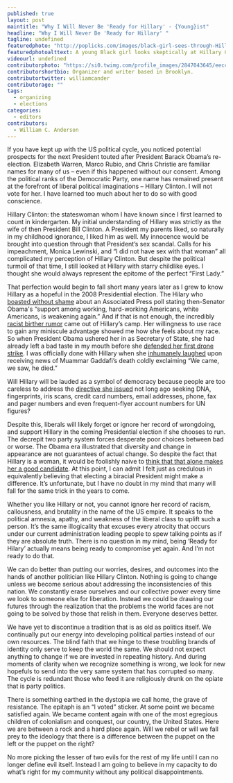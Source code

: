 ```yaml
---
published: true
layout: post
maintitle: "Why I Will Never Be 'Ready for Hillary' - {Young}ist"
headline: "Why I Will Never Be 'Ready for Hillary' "
tagline: undefined
featuredphoto: "http://poplicks.com/images/black-girl-sees-through-Hillary.jpg"
featuredphotoalttext: A young Black girl looks skeptically at Hillary Clinton
videourl: undefined
contributorphoto: "https://si0.twimg.com/profile_images/2847043645/eecca92afe665898386d86f5ba0902e6.jpeg"
contributorshortbio: Organizer and writer based in Brooklyn.
contributortwitter: williamcander
contributorage: ""
tags: 
  - organizing
  - elections
categories: 
  - editors
contributors: 
  - William C. Anderson
---
```


If you have kept up with the US political cycle, you noticed potential prospects for the next President touted after President Barack Obama’s re-election. Elizabeth Warren, Marco Rubio, and Chris Christie are familiar names for many of us – even if this happened without our consent. Among the political ranks of the Democratic Party, one name has remained present at the forefront of liberal political imaginations – Hillary Clinton. I will not vote for her. I have learned too much about her to do so with good conscience.

Hillary Clinton: the stateswoman whom I have known since I first learned to count in kindergarten. My initial understanding of Hillary was strictly as the wife of then President Bill Clinton. A President my parents liked, so naturally in my childhood ignorance, I liked him as well. My innocence would be brought into question through that President’s sex scandal. Calls for his impeachment, Monica Lewinski, and “I did not have sex with that woman” all complicated my perception of Hillary Clinton. But despite the political turmoil of that time, I still looked at Hillary with starry childlike eyes. I thought she would always represent the epitome of the perfect “First Lady.” 

That perfection would begin to fall short many years later as I grew to know Hillary as a hopeful in the 2008 Presidential election. The Hilary who [boasted without shame](http://politicalticker.blogs.cnn.com/2008/05/08/clinton-touts-support-from-white-americans/#comments) about an Associated Press poll stating then-Senator Obama's “support among working, hard-working Americans, white Americans, is weakening again.” And if that is not enough, the incredibly [racist birther rumor](http://politicalticker.blogs.cnn.com/2008/05/08/clinton-touts-support-from-white-americans/#comments) came out of Hillary’s camp. Her willingness to use race to gain any miniscule advantage showed me how she feels about my race. So when President Obama ushered her in as Secretary of State, she had already left a bad taste in my mouth before she [defended her first drone strike](http://www.huffingtonpost.com/2012/06/07/clinton-defends-drone-strikes_n_1577125.html). I was officially done with Hillary when she [inhumanely laughed](http://www.youtube.com/watch?v=6DXDU48RHLU) upon receiving news of Muammar Gaddafi’s death coldly exclaiming “We came, we saw, he died.” 

Will Hillary will be lauded as a symbol of democracy because people are too careless to address the [directive she issued](http://www.theguardian.com/world/2010/nov/28/us-embassy-cables-spying-un) not long ago seeking DNA, fingerprints, iris scans, credit card numbers, email addresses, phone, fax and pager numbers and even frequent-flyer account numbers for UN figures? 

Despite this, liberals will likely forget or ignore her record of wrongdoing, and support Hillary in the coming Presidential election if she chooses to run. The decrepit two party system forces desperate poor choices between bad or worse. The Obama era illustrated that diversity and change in appearance are not guarantees of actual change. So despite the fact that Hillary is a woman, it would be foolishly naive to [think that that alone makes her a good candidate](http://www.theguardian.com/world/2010/nov/28/us-embassy-cables-spying-un). At this point, I can admit I felt just as credulous in equivalently believing that electing a biracial President might make a difference. It’s unfortunate, but I have no doubt in my mind that many will fall for the same trick in the years to come. 

Whether you like Hillary or not, you cannot ignore her record of racism, callousness, and brutality in the name of the US empire. It speaks to the political amnesia, apathy, and weakness of the liberal class to uplift such a person. It’s the same illogicality that excuses every atrocity that occurs under our current administration leading people to spew talking points as if they are absolute truth.  There is no question in my mind, being ‘Ready for Hilary’ actually means being ready to compromise yet again. And I’m not ready to do that. 

We can do better than putting our worries, desires, and outcomes into the hands of another politician like Hillary Clinton. Nothing is going to change unless we become serious about addressing the inconsistencies of this nation. We constantly erase ourselves and our collective power every time we look to someone else for liberation. Instead we could be drawing our futures through the realization that the problems the world faces are not going to be solved by those that relish in them. Everyone deserves better. 

We have yet to discontinue a tradition that is as old as politics itself. We continually put our energy into developing political parties instead of our own resources. The blind faith that we hinge to these troubling brands of identity only serve to keep the world the same. We should not expect anything to change if we are invested in repeating history. And during moments of clarity when we recognize something is wrong, we look for new hopefuls to send into the very same system that has corrupted so many. The cycle is redundant those who feed it are religiously drunk on the opiate that is party politics. 

There is something earthed in the dystopia we call home, the grave of resistance. The epitaph is an “I voted” sticker. At some point we became satisfied again. We became content again with one of the most egregious children of colonialism and conquest, our country, the United States. Here we are between a rock and a hard place again. Will we rebel or will we fall prey to the ideology that there is a difference between the puppet on the left or the puppet on the right? 

No more picking the lesser of two evils for the rest of my life until I can no longer define evil itself. Instead I am going to believe in my capacity to do what’s right for my community without any political disappointments.